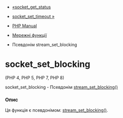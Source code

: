 - [«socket_get_status](function.socket-get-status.md)
- [socket_set_timeout »](function.socket-set-timeout.md)

- [PHP Manual](index.md)
- [Мережні функції](ref.network.md)
- Псевдонім stream_set_blocking

# socket_set_blocking

(PHP 4, PHP 5, PHP 7, PHP 8)

socket_set_blocking - Псевдонім
[stream_set_blocking()](function.stream-set-blocking.md)

### Опис

Ця функція є псевдонімом:
[stream_set_blocking()](function.stream-set-blocking.md).
